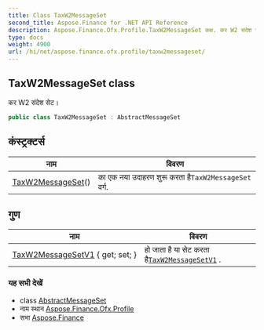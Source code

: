 ```yaml
---
title: Class TaxW2MessageSet
second_title: Aspose.Finance for .NET API Reference
description: Aspose.Finance.Ofx.Profile.TaxW2MessageSet कक्ष. कर W2 संदेश सेट
type: docs
weight: 4900
url: /hi/net/aspose.finance.ofx.profile/taxw2messageset/
---
```

## TaxW2MessageSet class

कर W2 संदेश सेट।

```csharp
public class TaxW2MessageSet : AbstractMessageSet
```

## कंस्ट्रक्टर्स

| नाम | विवरण |
| --- | --- |
| [TaxW2MessageSet](taxw2messageset/)() | का एक नया उदाहरण शुरू करता है`TaxW2MessageSet` वर्ग. |

## गुण

| नाम | विवरण |
| --- | --- |
| [TaxW2MessageSetV1](../../aspose.finance.ofx.profile/taxw2messageset/taxw2messagesetv1/) { get; set; } | हो जाता है या सेट करता है[`TaxW2MessageSetV1`](./taxw2messagesetv1/) . |

### यह सभी देखें

* class [AbstractMessageSet](../abstractmessageset/)
* नाम स्थान [Aspose.Finance.Ofx.Profile](../../aspose.finance.ofx.profile/)
* सभा [Aspose.Finance](../../)


